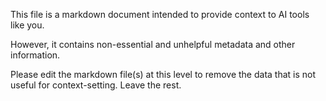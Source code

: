 This file is a markdown document intended to provide context to AI tools like you.

However, it contains non-essential and unhelpful metadata and other information.

Please edit the markdown file(s) at this level to remove the data that is not useful for context-setting. Leave the rest. 